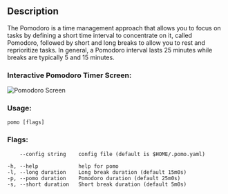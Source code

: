 ## Description
The Pomodoro is a time management approach that allows you to focus
on tasks by defining a short time interval to concentrate on it, called
Pomodoro, followed by short and long breaks to allow you to rest and
reprioritize tasks. In general, a Pomodoro interval lasts 25 minutes while
breaks are typically 5 and 15 minutes.

### Interactive Pomodoro Timer Screen:

![Pomodoro Screen](C:\Users\Ashot\pragprog.com\rggo\interactiveTools\pomo\pomoScreen.PNG "Pomodoro Screen")

### Usage:
`pomo [flags]`

### Flags:

        --config string    config file (default is $HOME/.pomo.yaml)

    -h, --help             help for pomo
    -l, --long duration    Long break duration (default 15m0s)
    -p, --pomo duration    Pomodoro duration (default 25m0s)
    -s, --short duration   Short break duration (default 5m0s)
